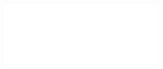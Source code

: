 <div align="center">
	<br>
	<a href="https://github.com/ztoben/ztoben/blob/main/header.svg">
		<img src="header.svg" width="800" height="200">
	</a>
	<br>
</div>
